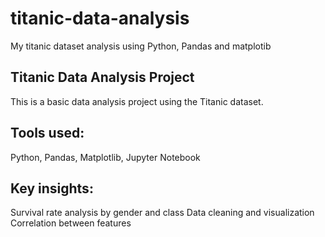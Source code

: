 # titanic-data-analysis
My titanic dataset analysis using Python, Pandas and matplotib

## Titanic Data Analysis Project
This is a basic data analysis project using the Titanic dataset.

## Tools used:
Python, Pandas, Matplotlib, Jupyter Notebook

## Key insights:
Survival rate analysis by gender and class
Data cleaning and visualization
Correlation between features
